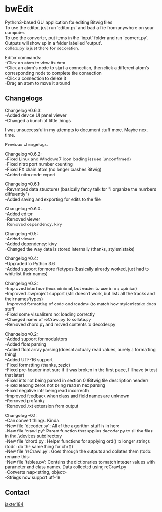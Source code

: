 # bwEdit
Python3-based GUI application for editing Bitwig files  
To use the editor, just run 'editor.py' and load a file from anywhere on your computer.  
To use the converter, put items in the 'input' folder and run 'convert.py'. Outputs will show up in a folder labelled 'output'.  
collate.py is just there for decoration.

Editor commands:  
-Click an atom to view its data  
-Click an atom's node to start a connection, then click a different atom's corresponding node to complete the connection  
-Click a connection to delete it  
-Drag an atom to move it around

## Changelogs  

Changelog v0.6.3:  
-Added device UI panel viewer  
-Changed a bunch of little things  

I was unsuccessful in my attempts to document stuff more. Maybe next time.

Previous changelogs:

Changelog v0.6.2:  
-Fixed Linux and Windows 7 icon loading issues (unconfirmed)  
-Fixed nitro port number counting   
-Fixed FX chain atom (no longer crashes Bitwig)  
-Added nitro code export  

Changelog v0.6.1:  
-Revamped data structures (basically fancy talk for "i organize the numbers differently")  
-Added saving and exporting for edits to the file

Changelog v0.6.0:  
-Added editor  
-Removed viewer  
-Removed dependency: kivy

Changelog v0.5:  
-Added viewer  
-Added dependency: kivy  
-Changed the way data is stored internally (thanks, stylemistake)  

Changelog v0.4:  
-Upgraded to Python 3.6  
-Added support for more filetypes (basically already worked, just had to whitelist their names)  

Changelog v0.3:  
-Improved interface (less minimal, but easier to use in my opinion)  
-Improved .bwproject support (still doesn't work, but lists all the tracks and their names/types)  
-Improved formatting of code and readme (to match how stylemistake does stuff)  
-Fixed some visualizers not loading correctly  
-Changed name of reCrawl.py to collate.py  
-Removed chord.py and moved contents to decoder.py  

Changelog v0.2:  
-Added support for modulators  
-Added float parsing  
-Added float array parsing (doesnt actually read values, purely a formatting thing)  
-Added UTF-16 support  
-Fixed formatting (thanks, zezic)  
-Fixed pre-header (not sure if it was broken in the first place, I'll have to test that later)  
-Fixed ints not being parsed in section 0 (Bitwig file description header)  
-Fixed leading zeros not being read in hex parsing  
-Fixed negative ints being read incorrectly  
-Improved feedback when class and field names are unknown  
-Removed profanity  
-Removed .txt extension from output  

Changelog v0.1:  
-Can convert things. Kinda.  
-New file 'decoder.py': All of the algorithm stuff is in here  
-New file 'crawl.py': Parent function that applies decoder.py to all the files in the .\devices subdirectory  
-New file 'chord.py': Helper functions for applying ord() to longer strings (todo: do the same thing for chr())  
-New file 'reCrawl.py': Goes through the outputs and collates them (todo: rename this)  
-New file 'tables.py': Contains the dictionaries to match integer values with parameter and class names. Data collected using reCrawl.py  
-Converts map<string, object>  
-Strings now support utf-16  

## Contact    
[jaxter184](jaxter184@gmail.com)
